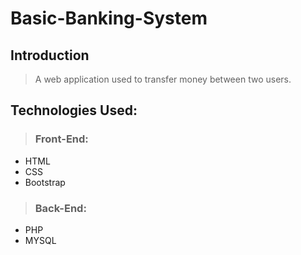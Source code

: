 # Basic-Banking-System

## Introduction
>  
> A web application used to transfer money between two users.
## Technologies Used:
>  ### Front-End:
- HTML
- CSS
- Bootstrap
> ### Back-End:
-  PHP 
-  MYSQL
